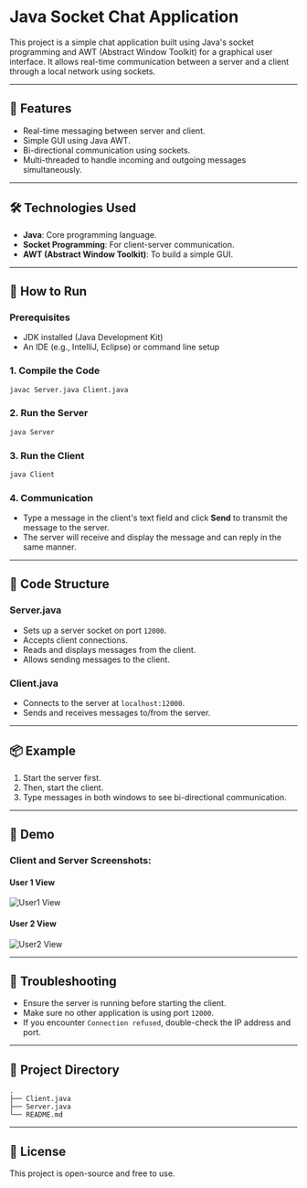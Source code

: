 # Java Socket Chat Application

This project is a simple chat application built using Java's socket programming and AWT (Abstract Window Toolkit) for a graphical user interface. It allows real-time communication between a server and a client through a local network using sockets.

---

## 🧰 Features
- Real-time messaging between server and client.
- Simple GUI using Java AWT.
- Bi-directional communication using sockets.
- Multi-threaded to handle incoming and outgoing messages simultaneously.

---

## 🛠️ Technologies Used
- **Java**: Core programming language.
- **Socket Programming**: For client-server communication.
- **AWT (Abstract Window Toolkit)**: To build a simple GUI.

---

## 🚀 How to Run

### Prerequisites
- JDK installed (Java Development Kit)
- An IDE (e.g., IntelliJ, Eclipse) or command line setup

### 1. Compile the Code
```sh
javac Server.java Client.java
```

### 2. Run the Server
```sh
java Server
```

### 3. Run the Client
```sh
java Client
```

### 4. Communication
- Type a message in the client's text field and click **Send** to transmit the message to the server.
- The server will receive and display the message and can reply in the same manner.

---

## 📝 Code Structure

### **Server.java**
- Sets up a server socket on port `12000`.
- Accepts client connections.
- Reads and displays messages from the client.
- Allows sending messages to the client.

### **Client.java**
- Connects to the server at `localhost:12000`.
- Sends and receives messages to/from the server.

---

## 📦 Example
1. Start the server first.
2. Then, start the client.
3. Type messages in both windows to see bi-directional communication.

---

## 📸 Demo

### **Client and Server Screenshots:**

#### User 1 View
![User1 View](https://drive.google.com/uc?id=185CTNlbqW1wK7jxXzeSeaEAZyyZWBaUB)

#### User 2 View
![User2 View](https://drive.google.com/file/d/1k2flDKq3s3ILc91tKvY0Rn3ucAmFFw2L)

---

## 🐞 Troubleshooting
- Ensure the server is running before starting the client.
- Make sure no other application is using port `12000`.
- If you encounter `Connection refused`, double-check the IP address and port.

---

## 📂 Project Directory
```
.
├── Client.java
├── Server.java
└── README.md
```

---

## 📄 License
This project is open-source and free to use.

